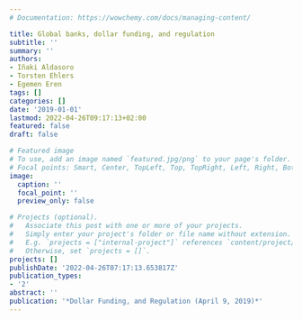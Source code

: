 ```yaml
---
# Documentation: https://wowchemy.com/docs/managing-content/

title: Global banks, dollar funding, and regulation
subtitle: ''
summary: ''
authors:
- Iñaki Aldasoro
- Torsten Ehlers
- Egemen Eren
tags: []
categories: []
date: '2019-01-01'
lastmod: 2022-04-26T09:17:13+02:00
featured: false
draft: false

# Featured image
# To use, add an image named `featured.jpg/png` to your page's folder.
# Focal points: Smart, Center, TopLeft, Top, TopRight, Left, Right, BottomLeft, Bottom, BottomRight.
image:
  caption: ''
  focal_point: ''
  preview_only: false

# Projects (optional).
#   Associate this post with one or more of your projects.
#   Simply enter your project's folder or file name without extension.
#   E.g. `projects = ["internal-project"]` references `content/project/deep-learning/index.md`.
#   Otherwise, set `projects = []`.
projects: []
publishDate: '2022-04-26T07:17:13.653817Z'
publication_types:
- '2'
abstract: ''
publication: '*Dollar Funding, and Regulation (April 9, 2019)*'
---
```

